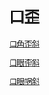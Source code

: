 # 口歪[口角歪斜](https://www.gmzyjc.com/search/result?wd=口角歪斜)[口眼歪斜](https://www.gmzyjc.com/search/result?wd=口眼歪斜)[口眼㖞斜](https://www.gmzyjc.com/search/result?wd=口眼㖞斜)